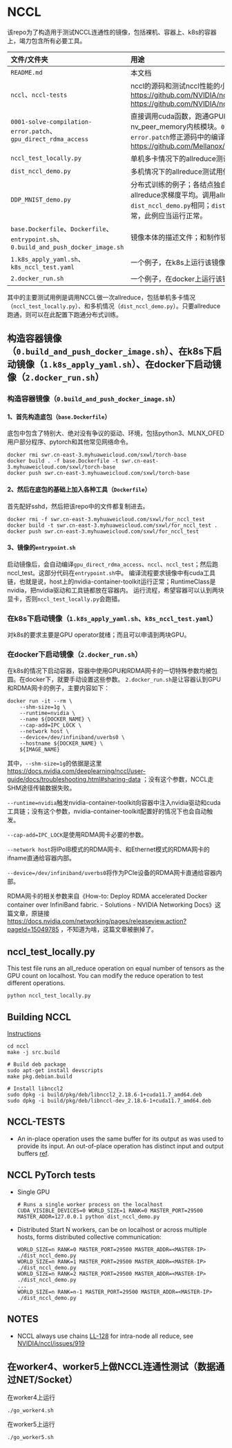 # NCCL

该repo为了构造用于测试NCCL连通性的镜像，包括裸机、容器上、k8s的容器上，竭力包含所有必要工具。

| 文件/文件夹 | 用途 |
| :-----| :----- |
|`README.md`|本文档|
|`nccl`、`nccl-tests`|nccl的源码和测试nccl性能的小工具。https://github.com/NVIDIA/nccl https://github.com/NVIDIA/nccl-tests|
|`0001-solve-compilation-error.patch`、`gpu_direct_rdma_access`|直接调用cuda函数，跑通GPUDirect RDMA；要求有nv_peer_memory内核模块。`0001-solve-compilation-error.patch`修正源码中的编译错误bug。 https://github.com/Mellanox/gpu_direct_rdma_access|
|`nccl_test_locally.py`|单机多卡情况下的allreduce测试用例|
|`dist_nccl_demo.py`|多机情况下的allreduce测试用例|
|`DDP_MNIST_demo.py`|分布式训练的例子；各结点独自训练的间隙，调用allreduce求梯度平均。调用allreduce的途径与`dist_nccl_demo.py`相同；`dist_nccl_demo.py`运行正常，此例应当运行正常。|
|`base.Dockerfile`、`Dockerfile`、`entrypoint.sh`、`0.build_and_push_docker_image.sh`|镜像本体的描述文件；和制作镜像的命令|
|`1.k8s_apply_yaml.sh`、`k8s_nccl_test.yaml`|一个例子，在k8s上运行该镜像|
|`2.docker_run.sh`|一个例子，在docker上运行该镜像|

其中的主要测试用例是调用NCCL做一次allreduce，包括单机多卡情况（`nccl_test_locally.py`）、和多机情况（`dist_nccl_demo.py`）。只要allreduce跑通，则可以在此配置下跑通分布式训练。

## 构造容器镜像（`0.build_and_push_docker_image.sh`）、在k8s下启动镜像（`1.k8s_apply_yaml.sh`）、在docker下启动镜像（`2.docker_run.sh`）

### 构造容器镜像（`0.build_and_push_docker_image.sh`）

#### 1、首先构造底包（`base.Dockerfile`）

底包中包含了特别大、绝对没有争议的驱动、环境，包括python3、MLNX_OFED用户部分程序、pytorch和其他常见网络命令。

```
docker rmi swr.cn-east-3.myhuaweicloud.com/sxwl/torch-base
docker build . -f base.Dockerfile -t swr.cn-east-3.myhuaweicloud.com/sxwl/torch-base
docker push swr.cn-east-3.myhuaweicloud.com/sxwl/torch-base
```

#### 2、然后在底包的基础上加入各种工具（`Dockerfile`）

首先配好sshd，然后把该repo中的文件都复制进去。

```
docker rmi -f swr.cn-east-3.myhuaweicloud.com/sxwl/for_nccl_test
docker build -t swr.cn-east-3.myhuaweicloud.com/sxwl/for_nccl_test .
docker push swr.cn-east-3.myhuaweicloud.com/sxwl/for_nccl_test
```

#### 3、镜像的`entrypoint.sh`

启动镜像后，会自动编译`gpu_direct_rdma_access`、`nccl`、`nccl_test`；然后跑nccl_test。这部分代码在`entrypoint.sh`中。
编译流程要求镜像中有cuda工具链，也就是说，host上的nvidia-container-toolkit运行正常；RuntimeClass是nvidia，把nvidia驱动和工具链都放在容器内。
运行流程，希望容器可以认到两块显卡，否则`nccl_test_locally.py`会跑错。

### 在k8s下启动镜像（`1.k8s_apply_yaml.sh`、`k8s_nccl_test.yaml`）

对k8s的要求主要是GPU operator就绪；而且可以申请到两块GPU。

### 在docker下启动镜像（`2.docker_run.sh`）

在k8s的情况下启动容器，容器中使用GPU和RDMA网卡的一切特殊参数均被包圆。在docker下，就要手动设置这些参数。
`2.docker_run.sh`是让容器认到GPU和RDMA网卡的例子，主要内容如下：

```
docker run -it --rm \
    --shm-size=1g \
    --runtime=nvidia \
    --name ${DOCKER_NAME} \
    --cap-add=IPC_LOCK \
    --network host \
    --device=/dev/infiniband/uverbs0 \
    --hostname ${DOCKER_NAME} \
    ${IMAGE_NAME}
```

其中，`--shm-size=1g`的依据是这里
https://docs.nvidia.com/deeplearning/nccl/user-guide/docs/troubleshooting.html#sharing-data
；没有这个参数，NCCL走SHM途径传输数据失败。

`--runtime=nvidia`触发nvidia-container-toolkit向容器中注入nvidia驱动和cuda工具链；没有这个参数，nvidia-container-toolkit配置好的情况下也会自动触发。

`--cap-add=IPC_LOCK`是使用RDMA网卡必要的参数。

`--network host`将IPoIB模式的RDMA网卡、和Ethernet模式的RDMA网卡的ifname直通给容器内部。

`--device=/dev/infiniband/uverbs0`将作为PCIe设备的RDMA网卡直通给容器内部。

RDMA网卡的相关参数来自《How-to: Deploy RDMA accelerated Docker container over InfiniBand fabric. - Solutions - NVIDIA Networking Docs》这篇文章，原链接
https://docs.nvidia.com/networking/pages/releaseview.action?pageId=15049785
，不知道为啥，这篇文章被删掉了。

## nccl_test_locally.py
This test file runs an all_reduce operation on equal number of tensors as the GPU count on localhost.
You can modify the reduce operation to test different operations.
```
python nccl_test_locally.py
```

## Building NCCL

[Instructions](https://github.com/NVIDIA/nccl#install)

```
cd nccl
make -j src.build

# Build deb package
sudo apt-get install devscripts
make pkg.debian.build

# Install libnccl2
sudo dpkg -i build/pkg/deb/libnccl2_2.18.6-1+cuda11.7_amd64.deb
sudo dpkg -i build/pkg/deb/libnccl-dev_2.18.6-1+cuda11.7_amd64.deb
```

## NCCL-TESTS

* An in-place operation uses the same buffer for its output as was used to
  provide its input. An out-of-place operation has distinct input and output
  buffers [ref](https://github.com/NVIDIA/nccl/issues/12).

## NCCL PyTorch tests

* Single GPU
  ```
  # Runs a single worker process on the localhost
  CUDA_VISIBLE_DEVICES=0 WORLD_SIZE=1 RANK=0 MASTER_PORT=29500 MASTER_ADDR=127.0.0.1 python dist_nccl_demo.py
  ```
* Distributed
  Start N workers, can be on localhost or across multiple hosts, forms distributed collective communication:
  ```
  WORLD_SIZE=n RANK=0 MASTER_PORT=29500 MASTER_ADDR=<MASTER-IP> ./dist_nccl_demo.py
  WORLD_SIZE=n RANK=1 MASTER_PORT=29500 MASTER_ADDR=<MASTER-IP> ./dist_nccl_demo.py 
  WORLD_SIZE=n RANK=2 MASTER_PORT=29500 MASTER_ADDR=<MASTER-IP> ./dist_nccl_demo.py 
  ...
  WORLD_SIZE=n RANK=n-1 MASTER_PORT=29500 MASTER_ADDR=<MASTER-IP> ./dist_nccl_demo.py  
  ```

## NOTES

* NCCL always use chains [LL-128](https://github.com/NVIDIA/nccl/issues/281#issuecomment-571816990)
  for intra-node all reduce, see [NVIDIA/nccl/issues/919](https://github.com/NVIDIA/nccl/issues/919)

## 在worker4、worker5上做NCCL连通性测试（数据通过NET/Socket）

在worker4上运行
```
./go_worker4.sh
```

在worker5上运行
```
./go_worker5.sh
```
